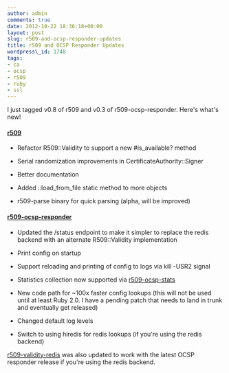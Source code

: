 ```yaml
---
author: admin
comments: true
date: 2012-10-22 18:36:18+00:00
layout: post
slug: r509-and-ocsp-responder-updates
title: r509 and OCSP Responder Updates
wordpress\_id: 1748
tags:
- ca
- ocsp
- r509
- ruby
- ssl
---
```


I just tagged v0.8 of r509 and v0.3 of r509-ocsp-responder. Here's what's new!



#### [r509](https://github.com/r509/r509)


  * Refactor R509::Validity to support a new #is\_available? method

  * Serial randomization improvements in CertificateAuthority::Signer

  * Better documentation

  * Added ::load\_from\_file static method to more objects

  * r509-parse binary for quick parsing (alpha, will be improved)


#### [r509-ocsp-responder](https://github.com/r509/r509-ocsp-responder)


  * Updated the /status endpoint to make it simpler to replace the redis backend with an alternate R509::Validity implementation

  * Print config on startup

  * Support reloading and printing of config to logs via kill -USR2 signal

  * Statistics collection now supported via [r509-ocsp-stats](https://github.com/r509/r509-ocsp-stats)

  * New code path for ~100x faster config lookups (this will not be used until at least Ruby 2.0. I have a pending patch that needs to land in trunk and eventually get released)

  * Changed default log levels

  * Switch to using hiredis for redis lookups (if you're using the redis backend)



[r509-validity-redis](https://github.com/r509/r509-validity-redis) was also updated to work with the latest OCSP responder release if you're using the redis backend.
